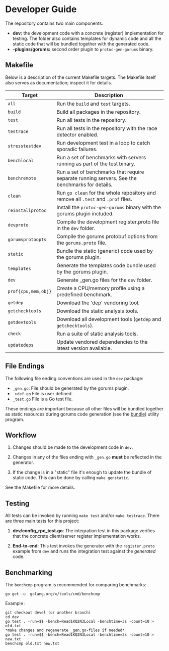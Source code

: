 # Developer Guide

The repository contains two main components:

- **dev:** the development code with a concrete (register) implementation for
  testing. The folder also contains templates for dynamic code and all the
  static code that will be bundled together with the generated code.
- **-plugins/gorums:** second order plugin to ```protoc-gen-gorums```
  binary.

## Makefile

Below is a description of the current Makefile targets.
The Makefile itself also serves as documentation; inspect it for details.

| Target | Description |
|--------|-------------|
| `all` | Run the `build` and `test` targets. |
| `build` | Build all packages in the repository. |
| `test` | Run all tests in the repository. |
| `testrace` | Run all tests in the repository with the race detector enabled. |
| `stresstestdev` | Run development test in a loop to catch sporadic failures. |
| `benchlocal` | Run a set of benchmarks with servers running as part of the test binary. |
| `benchremote` | Run a set of benchmarks that require separate running servers. See the benchmarks for details. |
| `clean` | Run `go clean` for the whole repository and remove all `.test` and `.prof` files. |
| `reinstallprotoc` | Install the `protoc-gen-gorums` binary with the gorums plugin included. |
| `devproto` | Compile the development register.proto file in the `dev` folder. |
| `gorumsprotoopts` | Compile the gorums protobuf options from the `gorums.proto` file. |
| `static` | Bundle the static (generic) code used by the gorums plugin. |
| `templates` | Generate the templates code bundle used by the gorums plugin. |
| `dev` | Generate _gen.go files for the `dev` folder. |
| `prof{cpu,mem,obj}` | Create a CPU/memory profile using a predefined benchmark. |
| `getdep` | Download the 'dep' vendoring tool. |
| `getchecktools` | Download the static analysis tools. |
| `getdevtools` | Download all development tools (`getdep` and `getchecktools`). |
| `check` | Run a suite of static analysis tools. |
| `updatedeps` | Update vendored dependencies to the latest version available. |

## File Endings

The following file ending conventions are used in the ```dev``` package:

- ```_gen.go```: File should be generated by the gorums plugin.
- ```_udef.go``` File is user defined.
- ```_test.go``` File is a Go test file.

These endings are important because all other files will be bundled together as
static resources during gorums code generation (see the
[bundle](https://github.com/relab/gorums/tree/master/cmd/bundle)) utility
program.

## Workflow

1. Changes should be made to the development code in ```dev```.

1. Changes in any of the files ending with ```_gen.go``` **must** be reflected
   in the generator.

1. If the change is in a "static" file it's enough to update the bundle of
   static code. This can be done by calling ```make genstatic```.

See the Makefile for more details.

## Testing

All tests can be invoked by running ```make test``` and/or ```make testrace```.
There are three main tests for this project:

1. **dev/config_rpc_test.go**: The integration test in this package
   verifies that the concrete client/server register implementation works.

1. **End-to-end**: This test invokes the generator with the ```register.proto```
   example from ```dev``` and runs the integration test against the
   *generated* code.

## Benchmarking

The ```benchcmp``` program is recommended for comparing benchmarks:

```shell
go get -u  golang.org/x/tools/cmd/benchcmp
```

Example :

```shell
git checkout devel (or another branch)
cd dev
go test . -run=$$ -bench=Read1KQ2N3Local -benchtime=3s -count=10 > old.txt
*make changes and regenerate _gen.go-files if needed*
go test . -run=$$ -bench=Read1KQ2N3Local -benchtime=3s -count=10 > new.txt
benchcmp old.txt new.txt
```
